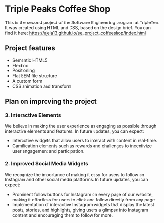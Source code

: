 # Triple Peaks Coffee Shop

This is the second project of the Software Engineering program at TripleTen. It was created using HTML and CSS, based on the design brief.
You can find it here: https://ajela13.github.io/se_project_coffeeshop/index.html

## Project features

- Semantic HTML5
- Flexbox
- Positioning
- Flat BEM file structure
- A custom form
- CSS animation and transform

## Plan on improving the project

### 3. Interactive Elements

We believe in making the user experience as engaging as possible through interactive elements and features. In future updates, you can expect:

- Interactive widgets that allow users to interact with content in real-time.
- Gamification elements such as rewards and challenges to incentivize user engagement and participation.

### 2. Improved Social Media Widgets

We recognize the importance of making it easy for users to follow on Instagram and other social media platforms. In future updates, you can expect:

- Prominent follow buttons for Instagram on every page of our website, making it effortless for users to click and follow directly from any page.
- Implementation of interactive Instagram widgets that display the latest posts, stories, and highlights, giving users a glimpse into Instagram content and encouraging them to follow for more.
